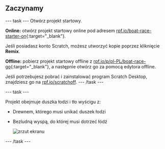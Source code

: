 ## Zaczynamy

--- task --- Otwórz projekt startowy.

**Online:** otwórz projekt startowy online pod adresem [rpf.io/boat-race-starter-on](https://rpf.io/boat-race-starter-on){:target="_blank"}.

Jeśli posiadasz konto Scratch, możesz utworzyć kopie poprzez kliknięcie **Remix**.

**Offline:** pobierz projekt startowy offline z [rpf.io/p/pl-PL/boat-race-go](https://rpf.io/p/pl-PL/boat-race-go){:target="_blank"}, a następnie otwórz go za pomocą edytora offline.

Jeśli potrzebujesz pobrać i zainstalować program Scratch Desktop, znajdziesz go na [rpf.io/scratchoff](https://rpf.io/scratchoff).
--- /task ---

--- task ---

Projekt obejmuje duszka łodzi i tło wyścigu z:

- Drewnem, którego musi unikać duszek łodzi
- Bezludną wyspą, do której musi dotrzeć łódź
    
    ![zrzut ekranu](images/boat-starter.png)

--- /task ---
